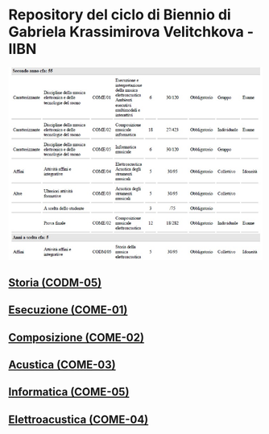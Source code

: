 # Repository del ciclo di Biennio di Gabriela Krassimirova Velitchkova - IIBN

<img src="https://github.com/Velitch/BN_Musica_Elettronica/blob/main/IIBN/Programma%20di%20studio/programma_di_studio_II_BN.jpg" width="1000">


## [Storia (CODM-05)]()


## [Esecuzione (COME-01)]()


## [Composizione (COME-02)]()


## [Acustica (COME-03)]()


## [Informatica (COME-05)]()


## [Elettroacustica (COME-04)]()

